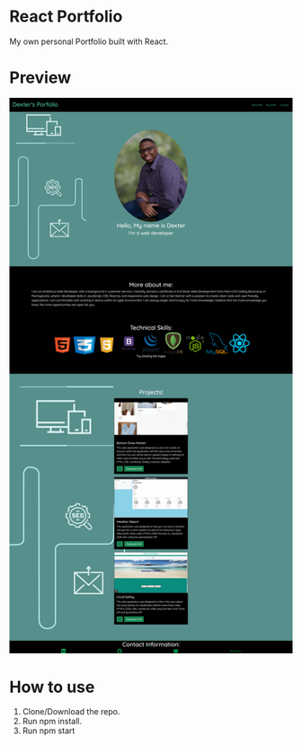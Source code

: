 # React Portfolio

My own personal Portfolio built with React.

# Preview
![screencapture-localhost-3000-reactPortfolio-2021-09-06-14_43_23](react-portfolio\src\Components\Pictures\screencapture-localhost-3000-reactPortfolio-2021-09-06-14_43_23.png)


# How to use
1. Clone/Download the repo.
2. Run npm install.
3. Run npm start
